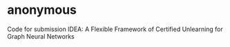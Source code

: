 # anonymous
Code for submission IDEA: A Flexible Framework of Certified Unlearning for Graph Neural Networks
